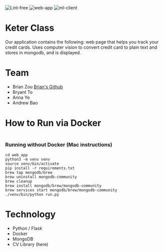 ![Lint-free](https://github.com/nyu-software-engineering/containerized-app-exercise/actions/workflows/lint.yml/badge.svg)
![web-app](https://github.com/software-students-spring2025/4-containers-keter-class/actions/workflows/web-app-build.yml/badge.svg?event=pull_request)
![ml-client](https://github.com/software-students-spring2025/4-containers-keter-class/actions/workflows/ml-client-build.yml/badge.svg?event=pull_request)


# Keter Class
Our application contains the following: web page that helps you track your credit cards. Uses computer vision to convert credit card to plain text and stores in mongodb, and is displayed.

# Team
* Brian Zou [Brian's Github](https://github.com/brianzou03)
* Bryant To
* Anna Ye
* Andrew Bao

# How to Run via Docker
```

```

### Running without Docker (Mac instructions)
```
cd web_app
python3 -m venv venv
source venv/bin/activate 
pip install -r requirements.txt
brew tap mongodb/brew
brew uninstall mongodb-community
brew cleanup
brew install mongodb/brew/mongodb-community
brew services start mongodb/brew/mongodb-community
./venv/bin/python run.py
```

# Technology
* Python / Flask
* Docker
* MongoDB
* CV Library (here)

